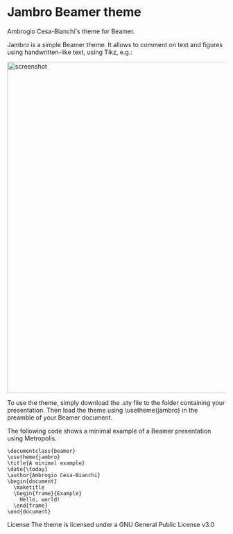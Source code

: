 # Jambro Beamer theme
Ambrogio Cesa-Bianchi's theme for Beamer.

Jambro is a simple Beamer theme. It allows to comment on text and figures using handwritten-like text, using Tikz, e.g.:

<img width="764" alt="screenshot" src="https://user-images.githubusercontent.com/45069084/201373761-2ae948e3-750d-4ba8-9326-b179e1d0fb0f.png">

To use the theme, simply download the .sty file to the folder containing your presentation. Then load the theme using \usetheme{jambro} in the preamble of your Beamer document.

The following code shows a minimal example of a Beamer presentation using Metropolis.

```
\documentclass{beamer}
\usetheme{jambro}
\title{A minimal example}
\date{\today}
\author{Ambrogio Cesa-Bianchi}
\begin{document}
  \maketitle
  \begin{frame}{Example}
    Hello, world!
  \end{frame}
\end{document}
```

License
The theme is licensed under a GNU General Public License v3.0
